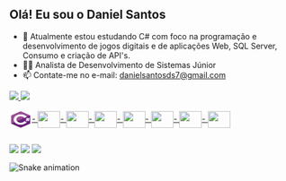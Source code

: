 ## Olá! Eu sou o Daniel Santos

- 🌱 Atualmente estou estudando C# com foco na programação e desenvolvimento de jogos digitais e de aplicações Web, SQL Server, Consumo e criação de API's. 
- 👨‍💻 Analista de Desenvolvimento de Sistemas Júnior
- 📫 Contate-me no e-mail: danielsantosds7@gmail.com

<div>
  <a href="https://github.com/danielsantosds7">
  <img height="180em" src="https://github-readme-stats.vercel.app/api?username=danielsantosds7&show_icons=true&theme=tokyonight&include_all_commits=true&count_private=true"/>
  <img height="180em" src="https://github-readme-stats.vercel.app/api/top-langs/?username=danielsantosds7&layout=compact&langs_count=7&theme=tokyonight"/>
</div>
<div style="display: inline_block"><br>
  <img align="center" alt="Csharp" height="30" width="40" src="https://raw.githubusercontent.com/devicons/devicon/master/icons/csharp/csharp-original.svg">-
  <img align="center" height="30" width="40" src="https://cdn.jsdelivr.net/gh/devicons/devicon/icons/dotnetcore/dotnetcore-original.svg" />-
  <img align="center" height="30" width="40" src="https://cdn.jsdelivr.net/gh/devicons/devicon/icons/javascript/javascript-original.svg" />-
  <img align="center" height="30" width="40" src="https://cdn.jsdelivr.net/gh/devicons/devicon/icons/unity/unity-original-wordmark.svg" />-
  <img align="center" height="30" width="40" src="https://cdn.jsdelivr.net/gh/devicons/devicon/icons/html5/html5-original-wordmark.svg" />-          
  <img align="center" height="30" width="40" src="https://cdn.jsdelivr.net/gh/devicons/devicon/icons/css3/css3-original-wordmark.svg" />-
  <img align="center" height="30" width="40" src="https://cdn.jsdelivr.net/gh/devicons/devicon/icons/dot-net/dot-net-plain-wordmark.svg" />-
  <img align="center" height="30" width="40" src="https://cdn.jsdelivr.net/gh/devicons/devicon/icons/microsoftsqlserver/microsoftsqlserver-plain-wordmark.svg" />   
</div>
  
##

<div>
  <a href="https://instagram.com/d.santoss____/" target="_blank"><img src="https://img.shields.io/badge/-Instagram-%23E4405F?style=for-the-badge&logo=instagram&logoColor=white" target="_blank"></a>
  <a href = "mailto:danielsantosds7@gmail.com"><img src="https://img.shields.io/badge/-Gmail-%23333?style=for-the-badge&logo=gmail&logoColor=white" target="_blank"></a>
  <a href="https://www.linkedin.com/in/daniel-santos-73a50b153/" target="_blank"><img src="https://img.shields.io/badge/-LinkedIn-%230077B5?style=for-the-badge&logo=linkedin&logoColor=white" target="_blank"></a> 
 
  ![Snake animation](https://github.com/dands7/dands7/blob/output/github-contribution-grid-snake.svg)
</div>
